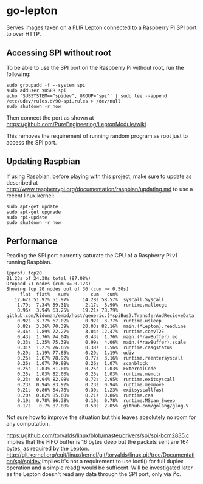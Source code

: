go-lepton
=========

Serves images taken on a FLIR Lepton connected to a Raspberry Pi SPI port to
over HTTP.


Accessing SPI without root
--------------------------

To be able to use the SPI port on the Raspberry Pi without root, run the
following:

    sudo groupadd -f --system spi
    sudo adduser $USER spi
    echo 'SUBSYSTEM=="spidev", GROUP="spi"' | sudo tee --append /etc/udev/rules.d/90-spi.rules > /dev/null
    sudo shutdown -r now

Then connect the port as shown at
https://github.com/PureEngineering/LeptonModule/wiki

This removes the requirement of running random program as root just to access
the SPI port.


Updating Raspbian
-----------------

If using Raspbian, before playing with this project, make sure to update as
described at http://www.raspberrypi.org/documentation/raspbian/updating.md to
use a recent linux kernel:

    sudo apt-get update
    sudo apt-get upgrade
    sudo rpi-update
    sudo shutdown -r now


Performance
-----------

Reading the SPI port currently saturate the CPU of a Raspberry Pi v1 running
Raspbian.

    (pprof) top20
    21.23s of 24.38s total (87.08%)
    Dropped 71 nodes (cum <= 0.12s)
    Showing top 20 nodes out of 36 (cum >= 0.50s)
         flat  flat%   sum%        cum   cum%
       12.67s 51.97% 51.97%     14.28s 58.57%  syscall.Syscall
        1.79s  7.34% 59.31%      2.17s  8.90%  runtime.mallocgc
        0.96s  3.94% 63.25%     19.21s 78.79%  github.com/kidoman/embd/host/generic.(*spiBus).TransferAndRecieveData
        0.92s  3.77% 67.02%      0.92s  3.77%  runtime.usleep
        0.82s  3.36% 70.39%     20.03s 82.16%  main.(*Lepton).readLine
        0.46s  1.89% 72.27%      3.04s 12.47%  runtime.convT2E
        0.43s  1.76% 74.04%      0.43s  1.76%  main.(*rawBuffer).eq
        0.33s  1.35% 75.39%      0.99s  4.06%  main.(*rawBuffer).scale
        0.31s  1.27% 76.66%      0.38s  1.56%  runtime.casgstatus
        0.29s  1.19% 77.85%      0.29s  1.19%  udiv
        0.26s  1.07% 78.92%      0.77s  3.16%  runtime.reentersyscall
        0.26s  1.07% 79.98%      0.26s  1.07%  scanblock
        0.25s  1.03% 81.01%      0.25s  1.03%  ExternalCode
        0.25s  1.03% 82.03%      0.25s  1.03%  runtime.memclr
        0.23s  0.94% 82.98%      0.72s  2.95%  runtime.exitsyscall
        0.23s  0.94% 83.92%      0.23s  0.94%  runtime.memmove
        0.21s  0.86% 84.78%      0.30s  1.23%  exitsyscallfast
        0.20s  0.82% 85.60%      0.21s  0.86%  runtime.cas
        0.19s  0.78% 86.38%      0.19s  0.78%  runtime.MSpan_Sweep
        0.17s   0.7% 87.08%      0.50s  2.05%  github.com/golang/glog.V

Not sure how to improve the situation but this leaves absolutely no room for
any computation.

https://github.com/torvalds/linux/blob/master/drivers/spi/spi-bcm2835.c implies
that the FIFO buffer is 16 bytes deep but the packets sent are 164 bytes, as
required by the Lepton.
http://git.kernel.org/cgit/linux/kernel/git/torvalds/linux.git/tree/Documentation/spi/spidev
implies it's not a requirement to use ioctl() for full duplex operation and a
simple read() would be sufficent. Will be investigated later as the Lepton
doesn't read any data through the SPI port, only via i²c.
